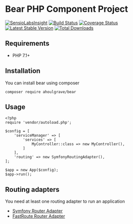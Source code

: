 # Bear PHP Component Project
[![SensioLabsInsight](https://insight.sensiolabs.com/projects/4a5737d0-e7d7-489b-a0a6-cece6cffc6fa/mini.png)](https://insight.sensiolabs.com/projects/4a5737d0-e7d7-489b-a0a6-cece6cffc6fa)
[![Build Status](https://travis-ci.org/ahoulgrave/bear.svg?branch=master)](https://travis-ci.org/ahoulgrave/bear)
[![Coverage Status](https://coveralls.io/repos/github/ahoulgrave/bear/badge.svg?branch=master)](https://coveralls.io/github/ahoulgrave/bear?branch=master)
[![Latest Stable Version](https://poser.pugx.org/ahoulgrave/bear/v/stable)](https://packagist.org/packages/ahoulgrave/bear)
[![Total Downloads](https://poser.pugx.org/ahoulgrave/bear/downloads)](https://packagist.org/packages/ahoulgrave/bear)

## Requirements
- PHP 7.1+

## Installation
You can install bear using composer
```
composer require ahoulgrave/bear
```

## Usage
```
<?php
require 'vendor/autoload.php';

$config = [
    'serviceManager' => [
        'services' => [
            MyController::class => new MyController(),
        ]
    ],
    'routing' => new SymfonyRoutingAdapter(),
];

$app = new App($config);
$app->run();

```

## Routing adapters
You need at least one routing adapter to run an application
- [Symfony Router Adapter](https://github.com/ahoulgrave/bear-routing-symfony)
- [FastRoute Router Adapter](https://github.com/ahoulgrave/bear-routing-fastroute)
